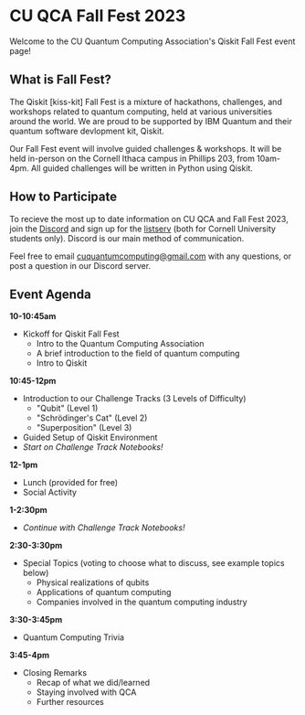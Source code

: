 # CU QCA Fall Fest 2023
Welcome to the CU Quantum Computing Association's Qiskit Fall Fest event page!
## What is Fall Fest?
The Qiskit [kiss-kit] Fall Fest is a mixture of hackathons, challenges, and workshops related to quantum computing, held at various universities around the world. We are proud to be supported by IBM Quantum and their quantum software devlopment kit, Qiskit.

Our Fall Fest event will involve guided challenges & workshops. It will be held in-person on the Cornell Ithaca campus in Phillips 203, from 10am-4pm. All guided challenges will be written in Python using Qiskit.

## How to Participate
To recieve the most up to date information on CU QCA and Fall Fest 2023, join the [Discord](https://discord.gg/tX7ZsjQJGx) and sign up for the [listserv](https://docs.google.com/forms/d/e/1FAIpQLSeC_YjXq4ajmspla6LA_tuj1IKnx6uSvHGEtzWEt9rH7PT_Fg/viewform) (both for Cornell University students only). Discord is our main method of communication.

Feel free to email cuquantumcomputing@gmail.com with any questions, or post a question in our Discord server.

## Event Agenda
**10-10:45am**
- Kickoff for Qiskit Fall Fest
  - Intro to the Quantum Computing Association
  - A brief introduction to the field of quantum computing
  - Intro to Qiskit


**10:45-12pm**
- Introduction to our Challenge Tracks (3 Levels of Difficulty)
  - "Qubit" (Level 1)
  - "Schrödinger's Cat" (Level 2)
  - "Superposition" (Level 3)
- Guided Setup of Qiskit Environment
- *Start on Challenge Track Notebooks!*


**12-1pm**
- Lunch (provided for free)
- Social Activity


**1-2:30pm**
- *Continue with Challenge Track Notebooks!*


**2:30-3:30pm**
- Special Topics (voting to choose what to discuss, see example topics below)
  - Physical realizations of qubits
  - Applications of quantum computing
  - Companies involved in the quantum computing industry


**3:30-3:45pm**
- Quantum Computing Trivia


**3:45-4pm**
- Closing Remarks
  - Recap of what we did/learned
  - Staying involved with QCA
  - Further resources
